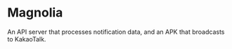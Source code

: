 # Magnolia
An API server that processes notification data, and an APK that broadcasts to KakaoTalk.
